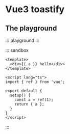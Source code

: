 # Vue3 toastify

## The playground

::: playground
:::

::: sandbox
```vue App.vue
<template>
  <div>{{ a }} hello</div>
</template>

<script lang="ts">
import { ref } from 'vue';

export default {
  setup() {
    const a = ref(1);
    return { a };
  }
}
</script>
```
:::
